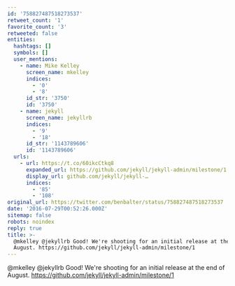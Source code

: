 ```yaml
---
id: '758827487518273537'
retweet_count: '1'
favorite_count: '3'
retweeted: false
entities:
  hashtags: []
  symbols: []
  user_mentions:
    - name: Mike Kelley
      screen_name: mkelley
      indices:
        - '0'
        - '8'
      id_str: '3750'
      id: '3750'
    - name: jekyll
      screen_name: jekyllrb
      indices:
        - '9'
        - '18'
      id_str: '1143789606'
      id: '1143789606'
  urls:
    - url: https://t.co/60ikcCtkq8
      expanded_url: https://github.com/jekyll/jekyll-admin/milestone/1
      display_url: github.com/jekyll/jekyll-…
      indices:
        - '85'
        - '108'
original_url: https://twitter.com/benbalter/status/758827487518273537
date: '2016-07-29T00:52:26.000Z'
sitemap: false
robots: noindex
reply: true
title: >-
  @mkelley @jekyllrb Good! We're shooting for an initial release at the end of
  August. https://github.com/jekyll/jekyll-admin/milestone/1
---
```


@mkelley @jekyllrb Good! We're shooting for an initial release at the end of August. https://github.com/jekyll/jekyll-admin/milestone/1